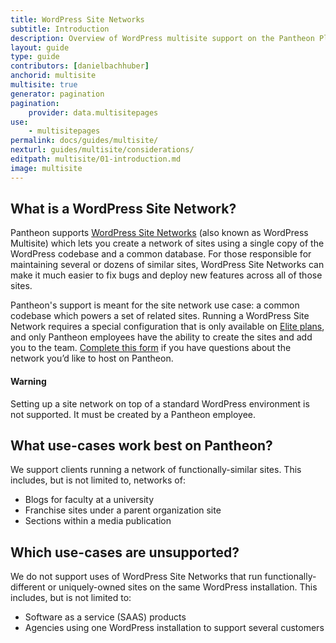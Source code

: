 ```yaml
---
title: WordPress Site Networks
subtitle: Introduction
description: Overview of WordPress multisite support on the Pantheon Platform.
layout: guide
type: guide
contributors: [danielbachhuber]
anchorid: multisite
multisite: true
generator: pagination
pagination:
    provider: data.multisitepages
use:
    - multisitepages
permalink: docs/guides/multisite/
nexturl: guides/multisite/considerations/
editpath: multisite/01-introduction.md
image: multisite
---
```


## What is a WordPress Site Network?

Pantheon supports [WordPress Site Networks](https://codex.wordpress.org/Glossary#Network) (also known as WordPress Multisite) which lets you create a network of sites using a single copy of the WordPress codebase and a common database. For those responsible for maintaining several or dozens of similar sites, WordPress Site Networks can make it much easier to fix bugs and deploy new features across all of those sites.

Pantheon's support is meant for the site network use case: a common codebase which powers a set of related sites. Running a WordPress Site Network requires a special configuration that is only available on [Elite plans](https://pantheon.io/pantheon-elite-plans), and only Pantheon employees have the ability to create the sites and add you to the team. [Complete this form](https://pantheon.io/pantheon-elite-plans) if you have questions about the network you’d like to host on Pantheon.

<div class="alert alert-danger">
<h4 class="info">Warning</h4>
<p markdown="1">Setting up a site network on top of a standard WordPress environment is not supported. It must be created by a Pantheon employee.</p>
</div>


## What use-cases work best on Pantheon?

We support clients running a network of functionally-similar sites. This includes, but is not limited to, networks of:

- Blogs for faculty at a university
- Franchise sites under a parent organization site
- Sections within a media publication
## Which use-cases are unsupported?

We do not support uses of WordPress Site Networks that run functionally-different or uniquely-owned sites on the same WordPress installation. This includes, but is not limited to:

- Software as a service (SAAS) products
- Agencies using one WordPress installation to support several customers
